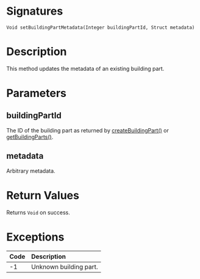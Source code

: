 <!---
{
    "category": "Rooms and Categories",
    "name": "setBuildingPartMetadata",
    "shortDescription": "Sets the metadata of an existing building part"
}
--->

# Signatures

```
Void setBuildingPartMetadata(Integer buildingPartId, Struct metadata)
```

# Description

This method updates the metadata of an existing building part.

# Parameters

## buildingPartId

The ID of the building part as returned by [createBuildingPart()](#createBuildingPart) or [getBuildingParts()](#getBuildingParts).

## metadata

Arbitrary metadata.

# Return Values

Returns `Void` on success.

# Exceptions

| Code | Description            |
| :--- | :--------------------- |
| -1   | Unknown building part. |